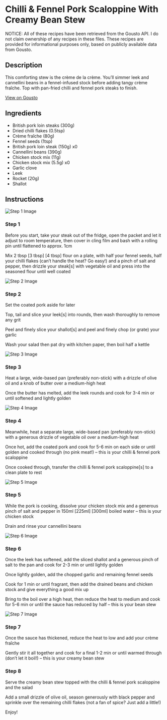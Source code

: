 # Chilli & Fennel Pork Scaloppine With Creamy Bean Stew

NOTICE: All of these recipes have been retrieved from the Gousto API. I do not claim ownership of any recipes in these files. These recipes are provided for informational purposes only, based on publicly available data from Gousto.

## Description

This comforting stew is the crème de la crème. You’ll simmer leek and cannellini beans in a fennel-infused stock before adding tangy crème fraîche. Top with pan-fried chilli and fennel pork steaks to finish.

[View on Gousto](https://www.gousto.co.uk/recipes/cookbook/chilli-fennel-pork-loin-with-creamy-bean-stew)

## Ingredients

- British pork loin steaks (300g)
- Dried chilli flakes (0.5tsp)
- Crème fraîche (80g)
- Fennel seeds (1tsp)
- British pork loin steak (150g) x0
- Cannellini beans (390g)
- Chicken stock mix (11g)
- Chicken stock mix (5.5g) x0
- Garlic clove
- Leek
- Rocket (20g)
- Shallot

## Instructions

![Step 1 Image](https://production-media.gousto.co.uk/cms/recipe-step-image/step-1-copy-1698222448148-x200.jpg)

### Step 1

Before you start, take your steak out of the fridge, open the packet and let it adjust to room temperature, then cover in cling film and bash with a rolling pin until flattened to approx. 1cm

Mix 2 tbsp<span class="text-purple"> [3 tbsp]</span> <span class="text-danger">[4 tbsp] </span>flour on a plate, with half your fennel seeds, half your chilli flakes (can’t handle the heat? Go easy!) and a pinch of salt and pepper, then drizzle your steak[s] with vegetable oil and press into the seasoned flour until well coated

![Step 2 Image](https://production-media.gousto.co.uk/cms/recipe-step-image/step-2-1698222507351-x200.jpg)

### Step 2

Set the coated pork aside for later

Top, tail and slice your leek[s] into rounds, then wash thoroughly to remove any grit

Peel and finely slice your shallot[s] and peel and finely chop (or grate) your garlic

Wash your salad then pat dry with kitchen paper, then boil half a kettle

![Step 3 Image](https://production-media.gousto.co.uk/cms/recipe-step-image/step-3-1698222511075-x200.jpg)

### Step 3

Heat a large, wide-based pan (preferably non-stick) with a drizzle of olive oil and a knob of butter over a medium-high heat

Once the butter has melted, add the leek rounds and cook for 3-4 min or until softened and lightly golden

![Step 4 Image](https://production-media.gousto.co.uk/cms/recipe-step-image/step-4-1698222515189-x200.jpg)

### Step 4

Meanwhile, heat a separate large, wide-based pan (preferably non-stick) with a generous drizzle of vegetable oil over a medium-high heat

Once hot, add the coated pork and cook for 5-6 min on each side or until golden and cooked through (no pink meat!) – this is your chilli & fennel pork scaloppine

Once cooked through, transfer the chilli & fennel pork scaloppine[s] to a clean plate to rest

![Step 5 Image](https://production-media.gousto.co.uk/cms/recipe-step-image/step-5-1698222519566-x200.jpg)

### Step 5

While the pork is cooking, dissolve your chicken stock mix and a generous pinch of salt and pepper in 150ml <span class="text-purple">[225ml]</span> <span class="text-danger">[300ml] </span>boiled water – this is your chicken stock

Drain and rinse your cannellini beans

![Step 6 Image](https://production-media.gousto.co.uk/cms/recipe-step-image/step-6-1698222525098-x200.jpg)

### Step 6

Once the leek has softened, add the sliced shallot and a generous pinch of salt to the pan and cook for 2-3 min or until lightly golden

Once lightly golden, add the chopped garlic and remaining fennel seeds

Cook for 1 min or until fragrant, then add the drained beans and chicken stock and give everything a good mix up

Bring to the boil over a high heat, then reduce the heat to medium and cook for 5-6 min or until the sauce has reduced by half – this is your bean stew

![Step 7 Image](https://production-media.gousto.co.uk/cms/recipe-step-image/step-7-1698222528693-x200.jpg)

### Step 7

Once the sauce has thickened, reduce the heat to low and add your crème fraîche

Gently stir it all together and cook for a final 1-2 min or until warmed through (don’t let it boil!) – this is your creamy bean stew

### Step 8

Serve the creamy bean stew topped with the chilli & fennel pork scaloppine and the salad

Add a small drizzle of olive oil, season generously with black pepper and sprinkle over the remaining chilli flakes (not a fan of spice? Just add a little!)

Enjoy!

